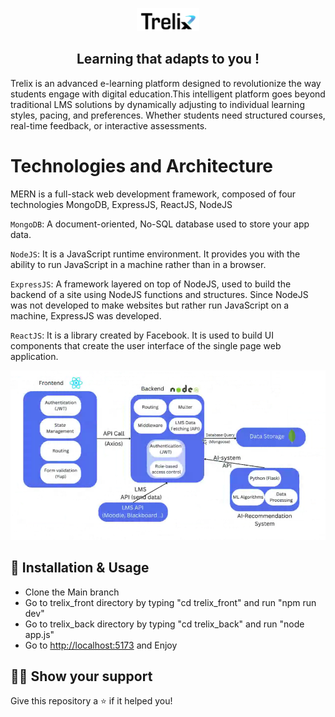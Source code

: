 <p align="center">
<img  src="https://raw.githubusercontent.com/EyaNehdi/E-Learning_IntegratedLMS/refs/heads/main/trelix_front/public/assets/images/logoo.png" width="20%">
</p>
<h2 align="center">
 Learning that adapts to you !
 </h2> 
Trelix is an advanced e-learning platform designed to revolutionize the way students engage with digital education.This intelligent platform goes beyond traditional LMS solutions by dynamically adjusting to individual learning styles, pacing, and preferences. Whether students need structured courses, real-time feedback, or interactive assessments.

# Technologies and Architecture

MERN is a full-stack web development framework, composed of four technologies MongoDB, ExpressJS, ReactJS, NodeJS

`MongoDB`: A document-oriented, No-SQL database used to store your app data.

`NodeJS`: It is a JavaScript runtime environment. It provides you with the ability to run JavaScript in a machine rather than in a browser.

`ExpressJS`: A framework layered on top of NodeJS, used to build the backend of a site using NodeJS functions and structures. Since NodeJS was not developed to make websites but rather run JavaScript on a machine, ExpressJS was developed.

`ReactJS`: It is a library created by Facebook. It is used to build UI components that create the user interface of the single page web application.
<p align="center">
<img src="https://raw.githubusercontent.com/EyaNehdi/E-Learning_IntegratedLMS/refs/heads/main/trelix_front/public/assets/images/architecture.png">
</p>

## :wrench: Installation & Usage

- Clone the Main branch
- Go to trelix_front directory by typing "cd trelix_front" and run "npm run dev"
- Go to trelix_back directory by typing "cd trelix_back" and run "node app.js"
- Go to [http://localhost:5173](http://localhost:5173/) and Enjoy 

## :man_astronaut: Show your support

Give this repository a ⭐️ if it helped you!